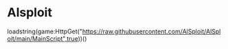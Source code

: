 # Alsploit
 loadstring(game:HttpGet("https://raw.githubusercontent.com/AlSploit/AlSploit/main/MainScript",true))()
